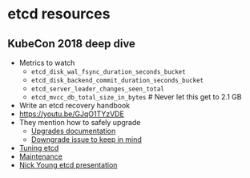 # etcd resources

## KubeCon 2018 deep dive

- Metrics to watch
  - `etcd_disk_wal_fsync_duration_seconds_bucket`
  - `etcd_disk_backend_commit_duration_seconds_bucket`
  - `etcd_server_leader_changes_seen_total`
  - `etcd_mvcc_db_total_size_in_bytes` # Never let this get to 2.1 GB
- Write an etcd recovery handbook
- https://youtu.be/GJqO1TYzVDE
- They mention how to safely upgrade
  - [Upgrades documentation](https://github.com/etcd-io/etcd/tree/master/Documentation/upgrades)
  - [Downgrade issue to keep in mind](https://github.com/etcd-io/etcd/issues/9306)
- [Tuning etcd](https://github.com/etcd-io/etcd/blob/master/Documentation/tuning.md)
- [Maintenance](https://github.com/etcd-io/etcd/blob/master/Documentation/op-guide/maintenance.md)
- [Nick Young etcd presentation](https://static.sched.com/hosted_files/k8sforumsydney19/e4/etcd%20presentation%20takeaway.pdf)
